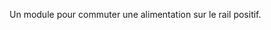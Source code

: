 Un module pour commuter une alimentation sur le rail positif.

<!-- AUTEUR : Nicolas LE GUERROUE -->
<!-- DATE : 2024 -->